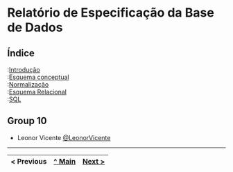 # Relatório de Especificação da Base de Dados

## Índice

:[Introdução](rebd01.md)  
:[Esquema conceptual](rebd02.md)  
:[Normalização](rebd03.md)  
:[Esquema Relacional](rebd04.md)  
:[SQL](rebd05.md)  

## Group 10

* Leonor Vicente [@LeonorVicente](https://github.com/leonorVicente)


---

< Previous | [^ Main](https://github.com/leonorVicente/tcm21-sibd-g10/) | [Next >](rebd01.md)
:--- | :---: | ---: 
